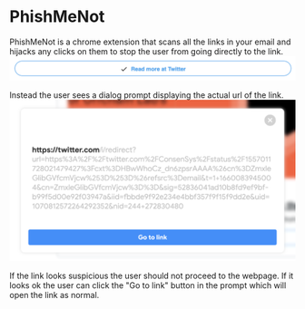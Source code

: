# PhishMeNot

PhishMeNot is a chrome extension that scans all the links in your email and hijacks any clicks on them to stop the user from going directly to the link.
![PhishMeNot link](./link-check.png)

Instead the user sees a dialog prompt displaying the actual url of the link.
![PhishMeNot Prompt](./link-preview.png)

If the link looks suspicious the user should not proceed to the webpage. If it looks ok the user can click the "Go to link" button in the prompt which will open the link as normal.
